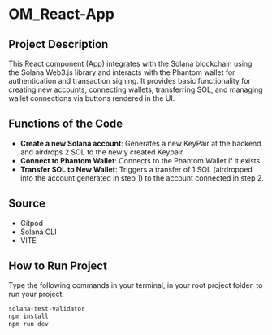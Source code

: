 # OM_React-App

## Project Description

This React component (App) integrates with the Solana blockchain using the Solana Web3.js library and interacts with the Phantom wallet for authentication and transaction signing. It provides basic functionality for creating new accounts, connecting wallets, transferring SOL, and managing wallet connections via buttons rendered in the UI.

## Functions of the Code

- **Create a new Solana account**: Generates a new KeyPair at the backend and airdrops 2 SOL to the newly created Keypair.
- **Connect to Phantom Wallet**: Connects to the Phantom Wallet if it exists.
- **Transfer SOL to New Wallet**: Triggers a transfer of 1 SOL (airdropped into the account generated in step 1) to the account connected in step 2.

## Source

- Gitpod
- Solana CLI
- VITE

## How to Run Project

Type the following commands in your terminal, in your root project folder, to run your project:

```bash
solana-test-validator
npm install
npm run dev

